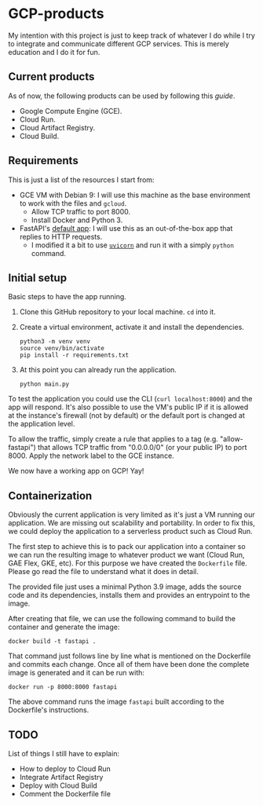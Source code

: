 # GCP-products

My intention with this project is just to keep track of whatever I do while I try to integrate and communicate different GCP services.
This is merely education and I do it for fun.

## Current products

As of now, the following products can be used by following this _guide_.

* Google Compute Engine (GCE).
* Cloud Run.
* Cloud Artifact Registry.
* Cloud Build.

## Requirements

This is just a list of the resources I start from:

* GCE VM with Debian 9: I will use this machine as the base environment to work with the files and `gcloud`.
  * Allow TCP traffic to port 8000.
  * Install Docker and Python 3.
* FastAPI's [default app][1]: I will use this as an out-of-the-box app that replies to HTTP requests.
  * I modified it a bit to use [`uvicorn`][2] and run it with a simply `python` command.


## Initial setup

Basic steps to have the app running.

1. Clone this GitHub repository to your local machine. `cd` into it.
2. Create a virtual environment, activate it and install the dependencies.

       python3 -m venv venv
       source venv/bin/activate
       pip install -r requirements.txt
3. At this point you can already run the application.

       python main.py
       
To test the application you could use the CLI (`curl localhost:8000`) and the app will respond. It's also possible to use the VM's public IP if it is allowed at the instance's firewall (not by default) or the default port is changed at the application level.

To allow the traffic, simply create a rule that applies to a tag (e.g. "allow-fastapi") that allows TCP traffic from "0.0.0.0/0" (or your public IP) to port 8000. Apply the network label to the GCE instance.

We now have a working app on GCP! Yay!

## Containerization

Obviously the current application is very limited as it's just a VM running our application. We are missing out scalability and portability. In order to fix this, we could deploy the application to a serverless product such as Cloud Run.

The first step to achieve this is to pack our application into a container so we can run the resulting image to whatever product we want (Cloud Run, GAE Flex, GKE, etc). For this purpose we have created the `Dockerfile` file. Please go read the file to understand what it does in detail.

The provided file just uses a minimal Python 3.9 image, adds the source code and its dependencies, installs them and provides an entrypoint to the image.

After creating that file, we can use the following command to build the container and generate the image:

    docker build -t fastapi .

That command just follows line by line what is mentioned on the Dockerfile and commits each change. Once all of them have been done the complete image is generated and it can be run with:

    docker run -p 8000:8000 fastapi
    
The above command runs the image `fastapi` built according to the Dockerfile's instructions.

## TODO
List of things I still have to explain:
* How to deploy to Cloud Run
* Integrate Artifact Registry
* Deploy with Cloud Build
* Comment the Dockerfile file

[1]: https://fastapi.tiangolo.com/#create-it
[2]: https://pypi.org/project/uvicorn/
